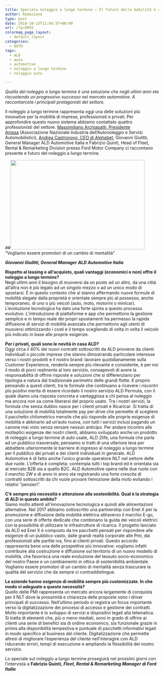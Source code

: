```yaml
---
title: Speciale noleggio a lungo termine – Il futuro della mobilità è adesso. Pt. 3
author: Redazione
type: post
date: 2018-10-15T11:04:57+00:00
url: /?p=9955
colormag_page_layout:
  - default_layout
categories:
  - AUTO
tags:
  - ALD
  - auto
  - automotive
  - noleggio a lungo termine
  - noleggio auto

---
```

_Quella del noleggio a lungo termine è una soluzione che negli ultimi anni sta riscuotendo un progressivo successo nel mercato automotive. A raccontarcela i principali protagonisti del settore._

Il noleggio a lungo termine rappresenta oggi una delle soluzioni più innovative per la mobilità di imprese, professionisti e privati. Per approfondire questo nuovo sistema abbiamo contattato quattro professionisti del settore. [Massimiliano Archiapatti, Presidente Aniasa][1] (Associazione Nazionale Industria dell’Autonoleggio e Servizi Automobilistici), [Andrea Castronovo, CEO di Alphabet][2], Giovanni Giulitti, General Manager ALD Automotive Italia e Fabrizio Quinti, Head of Fleet, Rental & Remarketing Division presso Ford Motor Company ci raccontano presente e futuro del noleggio a lungo termine.

##<img decoding="async" loading="lazy" class="alignleft wp-image-9828 " src="https://progressonline.it/wp-content/uploads/2018/10/IMG_2863-1024x683.jpg" alt="" width="439" height="292" /> “Vogliamo essere promotori di un cambio di mentalità”

**_Giovanni Giulitti, General Manager ALD Automotive Italia_**

**Rispetto al leasing e all’acquisto, quali vantaggi (economici e non) offre il noleggio a lungo termine?**  
Negli ultimi anni il bisogno di muoversi da un posto ad un altro, da una città all’altra non è più legato ad un singolo mezzo o ad un unico modo di spostarsi. È in questo contesto che si stanno affermando nuove formule di mobilità slegate dalla proprietà e orientate sempre più al possesso, anche temporaneo, di uno o più veicoli (auto, moto, motorini o minicar). L’evoluzione tecnologica ha dato una forte spinta a questo processo evolutivo. L’introduzione di piattaforme e app che permettono la gestione semplice e in tempo reale dei propri spostamenti ha permesso la rapida diffusione di servizi di mobilità avanzata che permettono agli utenti di muoversi ottimizzando i costi e il tempo scegliendo di volta in volta il veicolo più indicato in base alle proprie esigenze.

**Per i privati, quali sono le novità in casa ALD?**  
Oggi circa il 40% dei nuovi contratti sottoscritti da ALD proviene da clienti individuali o piccole imprese che stanno dimostrando particolare interesse verso i nostri prodotti e il nostro brand: lavorare quotidianamente sulla Customer Experience, renderla sempre più rilevante e consistente, è per noi il modo di porci realmente al loro servizio, consapevoli di avere la responsabilità di offrire risposte e soluzioni che si differenziano per tipologia e natura dal tradizionale perimetro delle grandi flotte. E proprio pensando a questi clienti, tra le formule che continuano a ricevere i riscontri più positivi merita di essere ricordato il nostro servizio ALD Permuta, con il quale diamo una risposta concreta e vantaggiosa a chi pensa al noleggio ma ancora non sa come liberarsi del proprio usato. Tra i nostri servizi, la formula che senza dubbio nasce per i clienti privati è Ricaricar. Si tratta di una soluzione di mobilità totalmente pay per drive che permette di scegliere il pacchetto chilometrico mensile che più risponde alle proprie esigenze di mobilità e abbinarlo ad un’auto nuova, con tutti i servizi inclusi pagando un canone mai visto senza versare nessun anticipo. Per andare incontro alle molteplici esigenze dei nostri clienti, abbiamo sviluppato anche un prodotto di noleggio a lungo termine di auto usate, ALD 2life, una formula che parla ad un pubblico trasversale; pensiamo si tratti di una ulteriore leva per abbattere ulteriormente le barriere di ingresso al noleggio a lungo termine per il pubblico dei privati e dei clienti individuali in generale. ALD Automotive è di fatto anche l’unico grande operatore NLT nel settore delle due ruote. L’offerta è completa: contempla tutti i top brand ed è orientata sia al mercato B2B sia a quello B2C. ALD Automotive opera nelle due ruote con il marchio 2W e di anno in anno sta registrando una forte crescita di contratti sottoscritti da chi vuole provare l’emozione della moto evitando i relativi “pensieri”.

**C’è sempre più necessità e attenzione alla sostenibilità. Qual è la strategia di ALD in questo ambito?**  
Siamo molto attenti all’innovazione tecnologica e quindi alle alimentazioni alternative. Nel 2017 abbiamo sottoscritto una partnership con Enel X per la promozione e diffusione della mobilità elettrica attraverso il marchio E-go, con una serie di offerte dedicate che combinano la guida dei veicoli elettrici con la possibilità di utilizzare le infrastrutture di ricarica. Il progetto lanciato da ALD ed Enel X è composto da tre pacchetti pensati per rispondere alle esigenze di un pubblico vasto, dalle grandi realtà corporate alle Pmi, dai professionisti alle partite iva, fino ai clienti privati. Questo accordo rappresenta bene una delle prospettive più innovative: vogliamo infatti contribuire alla costruzione e diffusione sul territorio di un nuovo modello di mobilità, che favorisca una reale evoluzione del tessuto socio-economico del nostro Paese e un cambiamento in ottica di sostenibilità ambientale. Vogliamo essere promotori di un cambio di mentalità senza trascurare la qualità del servizio che da sempre ci contraddistingue.

**Le aziende hanno esigenze di mobilità sempre più customizzate. In che modo vi adeguate a queste necessità?**  
Quello delle PMI rappresenta un mercato ancora largamente di conquista per il NLT dove la prossimità e chiarezza delle proposte sono i driver principali di successo. Nell’ultimo periodo si registra un focus importante verso la digitalizzazione dei processi di accesso e gestione dei contratti. Molto importante è lo sviluppo di servizi e dispositivi legati alla telematica. Si tratta di elementi che, più o meno mediati, sono in grado di offrire ai clienti una serie di benefici sia di ordine economico, sia funzionale grazie in primis alla disponibilità tempestiva e puntuale di pacchetti informativi legati in modo specifico al business del cliente. Digitalizzazione che permette altresì di migliorare l’esperienza del cliente nell’interagire con ALD riducendo errori, tempi di esecuzione e ampliando la flessibilità del nostro servizio.

Lo speciale sul noleggio a lungo termine proseguirà nei prossimi giorni con l’intervista a **Fabrizio Quinti,** **_Fleet, Rental & Remarketing Manager di Ford Italia_**

 [1]: https://progressonline.it/speciale-noleggio-lungo-termine-futuro-della-mobilita-adesso/
 [2]: https://progressonline.it/speciale-noleggio-lungo-termine-futuro-della-mobilita-adesso-pt-2/